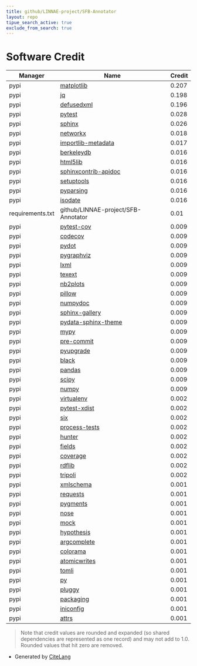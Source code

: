 ```yaml
---
title: github/LINNAE-project/SFB-Annotator
layout: repo
tipue_search_active: true
exclude_from_search: true
---
```

# Software Credit

|Manager|Name|Credit|
|-------|----|------|
|pypi|[matplotlib](https://matplotlib.org)|0.207|
|pypi|[jq](http://github.com/mwilliamson/jq.py)|0.198|
|pypi|[defusedxml](https://pypi.org/project/defusedxml)|0.196|
|pypi|[pytest](https://docs.pytest.org/en/latest/)|0.028|
|pypi|[sphinx](https://pypi.org/project/sphinx)|0.026|
|pypi|[networkx](https://networkx.org/)|0.018|
|pypi|[importlib-metadata](https://pypi.org/project/importlib-metadata)|0.017|
|pypi|[berkeleydb](https://pypi.org/project/berkeleydb)|0.016|
|pypi|[html5lib](https://pypi.org/project/html5lib)|0.016|
|pypi|[sphinxcontrib-apidoc](https://pypi.org/project/sphinxcontrib-apidoc)|0.016|
|pypi|[setuptools](https://pypi.org/project/setuptools)|0.016|
|pypi|[pyparsing](https://pypi.org/project/pyparsing)|0.016|
|pypi|[isodate](https://pypi.org/project/isodate)|0.016|
|requirements.txt|github/LINNAE-project/SFB-Annotator|0.01|
|pypi|[pytest-cov](https://github.com/pytest-dev/pytest-cov)|0.009|
|pypi|[codecov](https://pypi.org/project/codecov)|0.009|
|pypi|[pydot](https://pypi.org/project/pydot)|0.009|
|pypi|[pygraphviz](https://pypi.org/project/pygraphviz)|0.009|
|pypi|[lxml](https://pypi.org/project/lxml)|0.009|
|pypi|[texext](https://pypi.org/project/texext)|0.009|
|pypi|[nb2plots](https://pypi.org/project/nb2plots)|0.009|
|pypi|[pillow](https://pypi.org/project/pillow)|0.009|
|pypi|[numpydoc](https://pypi.org/project/numpydoc)|0.009|
|pypi|[sphinx-gallery](https://pypi.org/project/sphinx-gallery)|0.009|
|pypi|[pydata-sphinx-theme](https://pypi.org/project/pydata-sphinx-theme)|0.009|
|pypi|[mypy](https://pypi.org/project/mypy)|0.009|
|pypi|[pre-commit](https://pypi.org/project/pre-commit)|0.009|
|pypi|[pyupgrade](https://pypi.org/project/pyupgrade)|0.009|
|pypi|[black](https://pypi.org/project/black)|0.009|
|pypi|[pandas](https://pypi.org/project/pandas)|0.009|
|pypi|[scipy](https://pypi.org/project/scipy)|0.009|
|pypi|[numpy](https://pypi.org/project/numpy)|0.009|
|pypi|[virtualenv](https://pypi.org/project/virtualenv)|0.002|
|pypi|[pytest-xdist](https://pypi.org/project/pytest-xdist)|0.002|
|pypi|[six](https://pypi.org/project/six)|0.002|
|pypi|[process-tests](https://pypi.org/project/process-tests)|0.002|
|pypi|[hunter](https://pypi.org/project/hunter)|0.002|
|pypi|[fields](https://pypi.org/project/fields)|0.002|
|pypi|[coverage](https://pypi.org/project/coverage)|0.002|
|pypi|[rdflib](https://github.com/RDFLib/rdflib)|0.002|
|pypi|[tripoli](https://github.com/DDMAL/tripoli)|0.002|
|pypi|[xmlschema](https://pypi.org/project/xmlschema)|0.001|
|pypi|[requests](https://pypi.org/project/requests)|0.001|
|pypi|[pygments](https://pypi.org/project/pygments)|0.001|
|pypi|[nose](https://pypi.org/project/nose)|0.001|
|pypi|[mock](https://pypi.org/project/mock)|0.001|
|pypi|[hypothesis](https://pypi.org/project/hypothesis)|0.001|
|pypi|[argcomplete](https://pypi.org/project/argcomplete)|0.001|
|pypi|[colorama](https://pypi.org/project/colorama)|0.001|
|pypi|[atomicwrites](https://pypi.org/project/atomicwrites)|0.001|
|pypi|[tomli](https://pypi.org/project/tomli)|0.001|
|pypi|[py](https://pypi.org/project/py)|0.001|
|pypi|[pluggy](https://pypi.org/project/pluggy)|0.001|
|pypi|[packaging](https://pypi.org/project/packaging)|0.001|
|pypi|[iniconfig](https://pypi.org/project/iniconfig)|0.001|
|pypi|[attrs](https://pypi.org/project/attrs)|0.001|


> Note that credit values are rounded and expanded (so shared dependencies are represented as one record) and may not add to 1.0. Rounded values that hit zero are removed.


- Generated by [CiteLang](https://github.com/vsoch/citelang)
